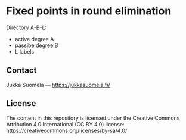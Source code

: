# Fixed points in round elimination

Directory A-B-L:

- active degree A
- passibe degree B
- L labels


## Contact

Jukka Suomela — https://jukkasuomela.fi/


## License

The content in this repository is licensed under the Creative Commons
Attribution 4.0 International (CC BY 4.0) license:
https://creativecommons.org/licenses/by-sa/4.0/

